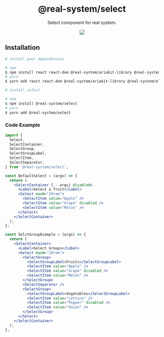 <h1 align="center">@real-system/select</h1>
<p align="center">Select component for real system.</p>
<p align="center">
<a href="https://www.npmjs.com/package/@real-system/select"><img src="https://badgen.net/npm/v/@real-system/select?label=&icon=npm&color=blue" alt="npm version" height="18"/></a>
</p>

## Installation

```bash
# install peer dependencies

# npm
$ npm install react react-dom @real-system/ariakit-library @real-system/elements-primitive @real-system/styled-library @real-system/utils-library
# yarn
$ yarn add react react-dom @real-system/ariakit-library @real-system/elements-primitive @real-system/styled-library @real-system/utils-library

# install select

# npm
$ npm install @real-system/select
# yarn
$ yarn add @real-system/select
```

### Code Example

```jsx
import {
  Select,
  SelectContainer,
  SelectGroup,
  SelectGroupLabel,
  SelectItem,
  SelectSeparator,
} from '@real-system/select';

const DefaultSelect = (args) => {
  return (
    <SelectContainer {...args} disabled>
      <Label>Select a fruit</Label>
      <Select maxW="20rem">
        <SelectItem value="Apple" />
        <SelectItem value="Grape" disabled />
        <SelectItem value="Melon" />
      </Select>
    </SelectContainer>
  );
};

const SelctGroupExample = (args) => {
  return (
    <SelectContainer>
      <Label>Select Groups</Label>
      <Select maxW="20rem">
        <SelectGroup>
          <SelectGroupLabel>Fruits</SelectGroupLabel>
          <SelectItem value="Apple" />
          <SelectItem value="Grape" disabled />
          <SelectItem value="Melon" />
        </SelectGroup>
        <SelectSeparator />
        <SelectGroup>
          <SelectGroupLabel>Vegatables</SelectGroupLabel>
          <SelectItem value="Lettuce" />
          <SelectItem value="Pepper" disabled />
          <SelectItem value="Onion" />
        </SelectGroup>
      </Select>
    </SelectContainer>
  );
};

```
